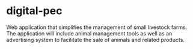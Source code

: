 # digital-pec
Web application that simplifies the management of small livestock farms. The application will include animal management tools as well as an advertising system to facilitate the sale of animals and related products.
